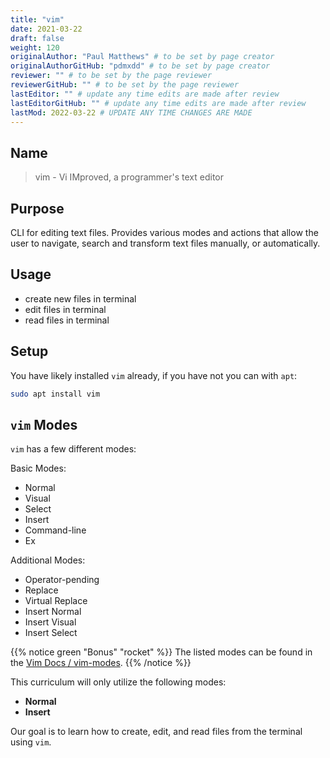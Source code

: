 ```yaml
---
title: "vim"
date: 2021-03-22
draft: false
weight: 120
originalAuthor: "Paul Matthews" # to be set by page creator
originalAuthorGitHub: "pdmxdd" # to be set by page creator
reviewer: "" # to be set by the page reviewer
reviewerGitHub: "" # to be set by the page reviewer
lastEditor: "" # update any time edits are made after review
lastEditorGitHub: "" # update any time edits are made after review
lastMod: 2022-03-22 # UPDATE ANY TIME CHANGES ARE MADE
---
```


## Name

> vim - Vi IMproved, a programmer's text editor

## Purpose

CLI for editing text files. Provides various modes and actions that allow the user to navigate, search and transform text files manually, or automatically.

## Usage

- create new files in terminal
- edit files in terminal
- read files in terminal

## Setup

You have likely installed `vim` already, if you have not you can with `apt`:

```bash
sudo apt install vim
```

## `vim` Modes

`vim` has a few different modes:

Basic Modes:
- Normal
- Visual
- Select
- Insert
- Command-line
- Ex

Additional Modes:
- Operator-pending
- Replace
- Virtual Replace
- Insert Normal
- Insert Visual
- Insert Select

{{% notice green "Bonus" "rocket" %}}
The listed modes can be found in the [Vim Docs / vim-modes](http://vimdoc.sourceforge.net/htmldoc/intro.html#vim-modes).
{{% /notice %}}

This curriculum will only utilize the following modes:

- **Normal**
- **Insert**

Our goal is to learn how to create, edit, and read files from the terminal using `vim`.
